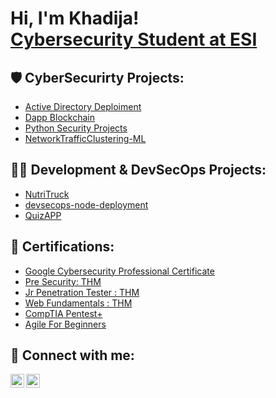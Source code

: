 <h1>Hi, I'm Khadija! </br>
  <a href="https://www.linkedin.com/in/khadija-bouyoussef-ba7b95244/">Cybersecurity Student at ESI</a>

<h2>🛡️ CyberSecurirty Projects:</h2>

- [Active Directory Deploiment]()
- [Dapp Blockchain](https://github.com/khadijaBF/Dapp-blockchain)
- [Python Security Projects](https://github.com/khadijaBF/SecurityPythonProjects)
- [NetworkTrafficClustering-ML](https://github.com/khadijaBF/ML_Clustering)



<h2>👨‍💻 Development & DevSecOps Projects: </h2>

- [NutriTruck](https://github.com/HNIDAClassroom/nutritrack-final-khadijaBF)
- [devsecops-node-deployment](https://github.com/khadijaBF/devsecops-node-deployment)
- [QuizAPP](https://github.com/khadijaBF/QuizApp-AndroidApp)



<h2>📜 Certifications: </h2>

- [Google Cybersecurity Professional Certificate](https://drive.google.com/file/d/1x7z3xwJSnpW0i6e3FB6UJqms73xJHcvl/view?usp=drive_link)
- [Pre Security: THM](https://drive.google.com/file/d/1HB2WNrEFndvRJC3j59C2gZwXiBPxAPa2/view?usp=drive_link)
- [Jr Penetration Tester : THM](https://drive.google.com/file/d/1CT9of14wanWHM6gNbmnKj5ibEsbvqtMX/view?usp=drive_link)
- [Web Fundamentals : THM]()
- [CompTIA Pentest+ ]()
- [Agile For Beginners](https://drive.google.com/file/d/1ouzg2m_xu28mne2e0_hGb7S095GFZlPh/view?usp=drive_link)

<h2> 🤳 Connect with me:</h2>

[<img align="left" alt="JoshMadakor | YouTube" width="22px" src="https://cdn.jsdelivr.net/npm/simple-icons@v3/icons/youtube.svg" />][youtube]
[<img align="left" alt="JoshMadakor | LinkedIn" width="22px" src="https://cdn.jsdelivr.net/npm/simple-icons@v3/icons/linkedin.svg" />][linkedin]



[youtube]: https://www.youtube.com/channel/UCss5RWjMVYpjSBLl_OtTJ6g
[linkedin]: https://www.linkedin.com/in/khadija-bouyoussef-ba7b95244/

<!--
**joshmadakor1/joshmadakor1** is a ✨ _special_ ✨ repository because its `README.md` (this file) appears on your GitHub profile.

Here are some ideas to get you started:

- 🔭 I’m currently working on ...
- 🌱 I’m currently learning ...
- 👯 I’m looking to collaborate on ...
- 🤔 I’m looking for help with ...
- 💬 Ask me about ...
- 📫 How to reach me: ...
- 😄 Pronouns: ...
- ⚡ Fun fact: ...
-->

